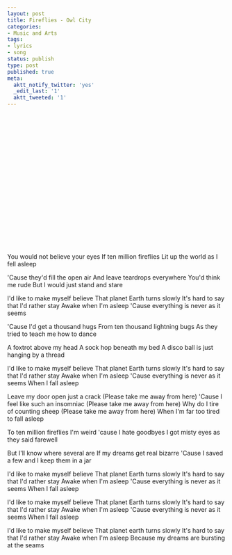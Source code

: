 ```yaml
---
layout: post
title: Fireflies - Owl City
categories:
- Music and Arts
tags:
- lyrics
- song
status: publish
type: post
published: true
meta:
  aktt_notify_twitter: 'yes'
  _edit_last: '1'
  aktt_tweeted: '1'
---
```

<object classid="clsid:d27cdb6e-ae6d-11cf-96b8-444553540000" width="500" height="306" codebase="http://download.macromedia.com/pub/shockwave/cabs/flash/swflash.cab#version=6,0,40,0"><param name="allowFullScreen" value="true" /><param name="allowscriptaccess" value="always" /><param name="src" value="http://www.youtube.com/v/psuRGfAaju4?fs=1&amp;hl=en_US" /><param name="allowfullscreen" value="true" /><embed type="application/x-shockwave-flash" width="500" height="306" src="http://www.youtube.com/v/psuRGfAaju4?fs=1&amp;hl=en_US" allowscriptaccess="always" allowfullscreen="true"></embed></object>

You would not believe your eyes
If ten million fireflies
Lit up the world as I fell asleep

'Cause they'd fill the open air
And leave teardrops everywhere
You'd think me rude
But I would just stand and stare

I'd like to make myself believe
That planet Earth turns slowly
It's hard to say that I'd rather stay
Awake when I'm asleep
'Cause everything is never as it seems

'Cause I'd get a thousand hugs
From ten thousand lightning bugs
As they tried to teach me how to dance

A foxtrot above my head
A sock hop beneath my bed
A disco ball is just hanging by a thread

I'd like to make myself believe
That planet Earth turns slowly
It's hard to say that I'd rather stay
Awake when I'm asleep
'Cause everything is never as it seems
When I fall asleep

Leave my door open just a crack
(Please take me away from here)
'Cause I feel like such an insomniac
(Please take me away from here)
Why do I tire of counting sheep
(Please take me away from here)
When I'm far too tired to fall asleep

To ten million fireflies
I'm weird 'cause I hate goodbyes
I got misty eyes as they said farewell

But I'll know where several are
If my dreams get real bizarre
'Cause I saved a few and I keep them in a jar

I'd like to make myself believe
That planet Earth turns slowly
It's hard to say that I'd rather stay
Awake when I'm asleep
'Cause everything is never as it seems
When I fall asleep

I'd like to make myself believe
That planet Earth turns slowly
It's hard to say that I'd rather stay
Awake when I'm asleep
'Cause everything is never as it seems
When I fall asleep

I'd like to make myself believe
That planet earth turns slowly
It's hard to say that I'd rather stay
Awake when I'm asleep
Because my dreams are bursting at the seams
